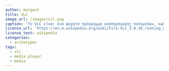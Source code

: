 ```yaml
---
author: margout
title: VLC
image_url: /images/cvl.png
caption: 'Το VLC είναι ένα φορητό πρόγραμμα αναπαραγωγής πολυμέσων, κωδικοποιητής, και streamer υποστηρίζοντας πολλά codec ήχου και βίντεο καθώς και DVDs, VCDs, και διάφορα πρωτόκολλα streaming.'
license_url: 'https://en.m.wikipedia.org/wiki/File:VLC_3.0.10_running_on_Linux_and_GNOME_Shell.png'
license_text: wikipedia
categories:
  - archetypes
tags:
  - vlc
  - media player
  - media
---
```


